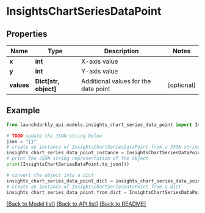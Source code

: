 # InsightsChartSeriesDataPoint


## Properties

Name | Type | Description | Notes
------------ | ------------- | ------------- | -------------
**x** | **int** | X-axis value | 
**y** | **int** | Y-axis value | 
**values** | **Dict[str, object]** | Additional values for the data point | [optional] 

## Example

```python
from launchdarkly_api.models.insights_chart_series_data_point import InsightsChartSeriesDataPoint

# TODO update the JSON string below
json = "{}"
# create an instance of InsightsChartSeriesDataPoint from a JSON string
insights_chart_series_data_point_instance = InsightsChartSeriesDataPoint.from_json(json)
# print the JSON string representation of the object
print(InsightsChartSeriesDataPoint.to_json())

# convert the object into a dict
insights_chart_series_data_point_dict = insights_chart_series_data_point_instance.to_dict()
# create an instance of InsightsChartSeriesDataPoint from a dict
insights_chart_series_data_point_from_dict = InsightsChartSeriesDataPoint.from_dict(insights_chart_series_data_point_dict)
```
[[Back to Model list]](../README.md#documentation-for-models) [[Back to API list]](../README.md#documentation-for-api-endpoints) [[Back to README]](../README.md)


